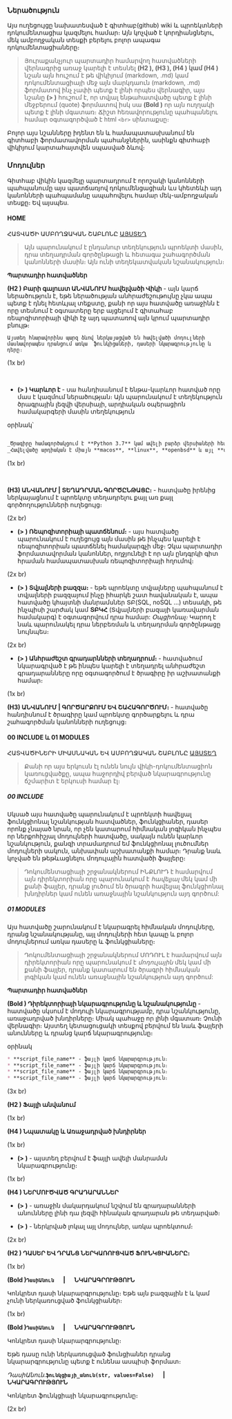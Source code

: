 ### Ներածություն
Այս ուղեցույցը նախատեսված է գիտհաբ(github) wiki և պրոեկտների դոկումենտացիա կազմելու համար։ Այն կոչված է կորդիանցնելու, մեկ ամբողջական տեսքի բերելու բոլոր ապագա  դոկումենտացիաները։

> Յուրաքանչյուր պարտադիր համարվող հատվածների վերնագրից առաջ կարելի է տեսնել **(H2 ), (H3 ), (H4 ) կամ (H4 )**  նշան այն հուշում է թե վիկիյում (markdown, .md) կամ դոկումենտացիայի մեջ այն մարկդաուն (markdown, .md) ֆորմատով ինչ չափի պետք է լինի որպես վերնագիր, այս նշանը **(> )**  հուշում է, որ տվյալ ենթահատվածը պետք է լինի մեջբերում (quote) ֆորմատով իսկ սա **(Bold )** որ այն ուղղակի պետք է լինի մգատառ։ Ճիշտ հեռավորությունը պահպանելու համար օգտագործված է html `<br>` սինտաքսը։

Բոլոր այս նշանները իդենտ են և համապատասխանում են գիտհաբի ֆորմատավորման պահանջներին, ասինքն գիտհաբի վիկիյում կարտահայտվեն սպասված ձևով։

### Մոդուլներ
Գիտհաբ վիկին կազմելը պարտադրում է որոշակի կանոնների պահպանումը այս պատճառյով դոկումենցացիան ևս կհետեևի այդ կանոնների պահպամանը ապահովելու համար մեկ-ամբողջական տեսքը։
    Եվ այսպես. 

####  HOME
ՀԱՏՎԱԾԻ ԱՄԲՈՂՋԱԿԱՆ ՇԱԲԼՈՆԸ [ԱՅՍՏԵՂ]()

> Այն պարունակում է ընդանուր տեղեկություն պրոեկտի մասին, դրա տեղադրման գործընթացի և հետագա շահագործման կանոնների մասին։ Այն ունի տեղեկատվական նշանակություն։


**Պարտադիր հատվածներ**

**(H2 ) Բարի գալուստ ԱՆՎԱՆՈՒՄ հավելվածի Վիկի** - այն կարճ ներածություն է, եթե ներածության անհրաժեշութույնը չկա ապա պետք է դնել հետևյալ տեքստը, քանի որ այս հատվածը առաջինն է որը տեսնում է օգտատերը երբ այցելում է գիտահաբ ռեպոզիտորիայի վիկի էջ այդ պատառով այն կրում պարտադիր բնույթ։

    
```text
Այստեղ հնարավորինս պարզ ձևով ներկայացված են հավելվածի մոդուլների մասնավորապես դրանցում առկա  ֆունկիցաների, դասերի նկարագրությունը և դերը։
```
(1x br)

<br>

* **(> ) Կարևոր է** - սա հանդիսանում է ենթա-կարևոր հատված որը մաս է կազմում ներածության։ Այն պարունակում է տեղեկություն ծրագրային լեզվի վերսիայի, արդիական օպերացիոն համակարգերի մասին տեղեկություն

օրինակ՝
```markdown

_Ծրագիրը համագործակցում է **Python 3.7** կամ ավելի բարձր վերսիաների հետ։_ <br>
_Հավելվածը արդիական է միայն **macos**, **linux**, **openbsd** և այլ **unix-like** Օպերացիոն Համակարգով (այսուհետ **ՕՀ**) աշխտող մեքենաների համար:_
```
(1x br)

<br>

**(H3) ԱՆՎԱՆՈՒՄ  |  ՏԵՂԱԴՐՄԱՆ ԳՈՐԾԸՆԹԱՑԸ։** - հատվածը իրենից ներկայացնում է պրոեկտը տեղադրելու քայլ առ քայլ գործողությունների ուղեցույց։ 

(2x br)

* **(> ) Ռեպոզիտորիայի պատճենում։** - այս հատվածը պարունակում է ուղեցույց այն մասին թե ինչպես կարելի է ռեպոզիտորիան պատճենել համակարգչի մեջ։ Չկա պարտադիր ֆորմատավորման կանոններ, ողջյունելի է որ այն ընդգրկի գիտ հրաման համապատասխան ռեպոզիտորիայի հղումով։ 

(2x br)

* **(> ) Տվյալների բազզա։** - եթե պրոեկտը տվյալները պահպանում է տվյալների բազզայում ինչը իհարկե շատ հավանական է, ապա հատվածը կհայտնի մանրամսներ ՏԲ(SQL, noSQL ...) տեսակի, թե ինչպիսի շարժակ կամ **ՏԲԿՀ** (Տվյալների բազայի կառավարման համակարգ) է օգտագորվում դրա համար: _Օպցիոնալ։_ Կարող է նաև պարունակել դրա ներբեռման և տեղադրման գործընթացը նույնպես։

(2x br)

* **(> ) Անհրաժեշտ գրադարնների տեղադրում։** - հատվածում նկարագրված է թե ինպես կարելի է տեղադրել անհրաժեշտ գրադարանները որը օգտագործում է ծրագիրը իր աշխատանքի համար։

(1x br)

**(H3) ԱՆՎԱՆՈՒՄ  |  ԳՈՐԾԱՐՔՈՒՄ ԵՎ ՇԱՀԱԳՈՐԾՈՒՄ։** - հատվածը հանդիսնում է  ծրագիրը կամ պրոեկտը գործարքելու և դրա շահագործման կանոնների ուղեցույց։



#### 00 INCLUDE և 01 MODULES
ՀԱՏՎԱԾԻՆԵՐԻ ՄԻԱՍՆԱԿԱՆ ԵՎ ԱՄԲՈՂՋԱԿԱՆ ՇԱԲԼՈՆԸ [ԱՅՍՏԵՂ]()

 > Քանի որ այս երկուսն էլ ունեն նույն վիկի-դոկումենտացիոն կառուցվածքը, ապա հաջորդիվ բերված նկարագրությունը ճշմարիտ է երկուսի համար էլ։
 
##### 00 INCLUDE

Սկսած այս հատվածը պարունակում է պրոեկտի հավելյալ ֆունկցիոնալ նշանկության հատվածներ, ֆունկցիաներ, դասեր որոնք չնայած նրան, որ չեն կատարում հիմնական լոգիկան ինչպես որ ներքոհիշյալ մոդուլների հատվածը, սակայն ունեն կարևոր նշանկություն, քանզի տրամադրում եմ ֆունկցիոնալ լուծումներ մոդուլների սակուն, անխափան աշխատանքի համար։ Դրանք նաև կոչված են թեթևացնելու մոդուլային հատվածի ֆայլերը։

> Դոկումենտացիայի շրջանակներում ԻՆՔԼՈՒԴ է համարվում այն դիրեկտորիան որը պարունակում է _հավելյալ_ մեկ կամ մի քանի ֆայլեր, դրանք լուծում են ծրագրի հավելյալ ֆունկցիոնալ խնդիրներ կամ ունեն առաջնային նշանկություն այդ գործում:


##### 01 MODULES
Այս հատվածը շարունակում է նկարագրել հիմնական մոդուլները, դրանց նշանակությանը, այլ մոդուլների հետ կապը և բոլոր մոդուլներում առկա  դասերը և ֆունկցիաները։

> Դոկումենտացիայի շրջանակներում ՄՈԴՈՒԼ է համարվում այն դիրեկտորիան որը պարունակում է _մոդուլային_ մեկ կամ մի քանի ֆայլեր, դրանք կատարում են ծրագրի հիմնական լոգիկան կամ ունեն առաջնային նշանկություն այդ գործում:





**Պարտադիր հատվածներ**

**(Bold ) Դիրեկտորիայի նկարագրությունը և նշանակությունը** - հատվածը սկսում է մոդուլի նկարագրությամբ, դրա նշանկությունը, առաջադրված խնդիրները։ Միակ պահաջը որ լինի մգատառ։ Չունի վերնագիր։ Այստեղ կետացուցակի տեսքով բերվում են նաև ֆայլերի անունները և դրանց կարճ նկարագրությունը։

օրինակ
```markdown
* **script_file_name** - ֆայլի կարճ նկարարգրություն։
* **script_file_name** - ֆայլի կարճ նկարարգրություն։
* **script_file_name** - ֆայլի կարճ նկարարգրություն։
* **script_file_name** - ֆայլի կարճ նկարարգրություն։
```

(3x br)

**(H2 ) Ֆայլի անվանում**

(1x br)

**(H4 ) Նպատակը և Առաջադրված խնդիրներ** 

(1x br)

* **(> )** - այստեղ բերվում է ֆայլի ավելի մանրամսն նկարագրությունը։

(1x br)

**(H4 ) ՆԵՐՄՈՒԾՎԱԾ ԳՐԱԴԱՐԱՆՆԵՐ** 

* **(> )** - առաջին մակարդակում նշվում են գրադարանների անունները լինի դա լեզվի հինական գրադարան թե տեդարված։

* **(> )** - ներկրված լոկալ այլ մոդուլներ, առկա պրոեկտում։

(2x br)

**(H2 ) ԴԱՍԵՐ ԵՎ ԴՐԱՆՑ ՆԵՐԿԱՌՈՒՑՎԱԾ ՖՈՒՆԿՑԻԱՆԵՐԸ։** 

(1x br)

**(Bold )`ԴասիԱնուն` &emsp; | &emsp; ՆԿԱՐԱԳՐՈՒԹՅՈՒՆ**

Կոնկրետ դասի նկարարգրությունը։ Եթե այն բազզային է և կամ չունի ներկառուցված ֆունկցիաներ։

(1x br)

**(Bold )`ԴասիԱնուն` &emsp; | &emsp; ՆԿԱՐԱԳՐՈՒԹՅՈՒՆ**

Կոնկրետ դասի նկարարգրությունը։


Եթե դասը ունի ներկառուցված ֆունցիաներ դրանց նկարարգրությունը պետք է ունենա ասպիսի ֆորմատ։

_ԴասիԱնուն_.**`ֆունկցիայի_անուն(str, values=False)` &emsp; | &emsp; ՆԿԱՐԱԳՐՈՒԹՅՈՒՆ**

Կոնկրետ ֆունկցիայի նկարագրությունը։

(2x br)